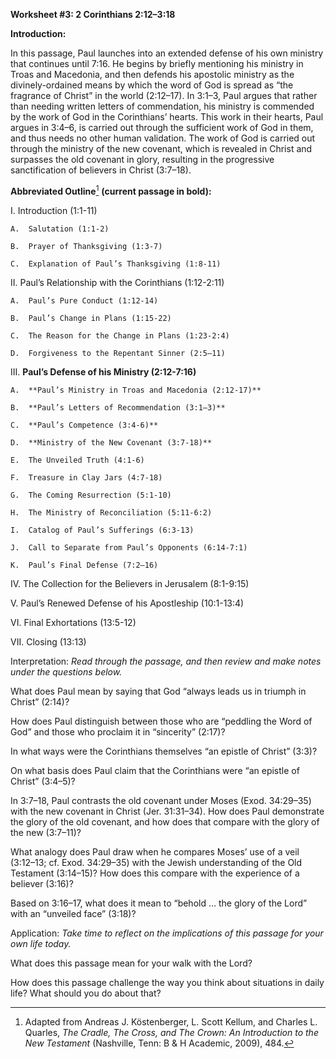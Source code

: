 **Worksheet \#3: 2 Corinthians 2:12–3:18**

**Introduction:**

In this passage, Paul launches into an extended defense of his own ministry that continues until 7:16. He begins by briefly mentioning his ministry in Troas and Macedonia, and then defends his apostolic ministry as the divinely-ordained means by which the word of God is spread as “the fragrance of Christ” in the world (2:12–17). In 3:1–3, Paul argues that rather than needing written letters of commendation, his ministry is commended by the work of God in the Corinthians’ hearts. This work in their hearts, Paul argues in 3:4–6, is carried out through the sufficient work of God in them, and thus needs no other human validation. The work of God is carried out through the ministry of the new covenant, which is revealed in Christ and surpasses the old covenant in glory, resulting in the progressive sanctification of believers in Christ (3:7–18).

**Abbreviated Outline**[^1] **(current passage in bold):**

I.  Introduction (1:1-11)

    A.  Salutation (1:1-2)

    B.  Prayer of Thanksgiving (1:3-7)

    C.  Explanation of Paul’s Thanksgiving (1:8-11)

II. Paul’s Relationship with the Corinthians (1:12-2:11)

    A.  Paul’s Pure Conduct (1:12-14)

    B.  Paul’s Change in Plans (1:15-22)

    C.  The Reason for the Change in Plans (1:23-2:4)

    D.  Forgiveness to the Repentant Sinner (2:5—11)

III. **Paul’s Defense of his Ministry (2:12-7:16)**

    A.  **Paul’s Ministry in Troas and Macedonia (2:12-17)**

    B.  **Paul’s Letters of Recommendation (3:1–3)**

    C.  **Paul’s Competence (3:4-6)**

    D.  **Ministry of the New Covenant (3:7-18)**

    E.  The Unveiled Truth (4:1-6)

    F.  Treasure in Clay Jars (4:7-18)

    G.  The Coming Resurrection (5:1-10)

    H.  The Ministry of Reconciliation (5:11-6:2)

    I.  Catalog of Paul’s Sufferings (6:3-13)

    J.  Call to Separate from Paul’s Opponents (6:14-7:1)

    K.  Paul’s Final Defense (7:2—16)

IV. The Collection for the Believers in Jerusalem (8:1-9:15)

V.  Paul’s Renewed Defense of his Apostleship (10:1-13:4)

VI. Final Exhortations (13:5-12)

VII. Closing (13:13)

Interpretation: *Read through the passage, and then review and make notes under the questions below.*

What does Paul mean by saying that God “always leads us in triumph in Christ” (2:14)?

How does Paul distinguish between those who are “peddling the Word of God” and those who proclaim it in “sincerity” (2:17)?

In what ways were the Corinthians themselves “an epistle of Christ” (3:3)?

On what basis does Paul claim that the Corinthians were “an epistle of Christ” (3:4–5)?

In 3:7–18, Paul contrasts the old covenant under Moses (Exod. 34:29–35) with the new covenant in Christ (Jer. 31:31–34). How does Paul demonstrate the glory of the old covenant, and how does that compare with the glory of the new (3:7–11)?

What analogy does Paul draw when he compares Moses’ use of a veil (3:12–13; cf. Exod. 34:29–35) with the Jewish understanding of the Old Testament (3:14–15)? How does this compare with the experience of a believer (3:16)?

Based on 3:16–17, what does it mean to “behold … the glory of the Lord” with an “unveiled face” (3:18)?

Application: *Take time to reflect on the implications of this passage for your own life today.*

What does this passage mean for your walk with the Lord?

How does this passage challenge the way you think about situations in daily life? What should you do about that?

[^1]: Adapted from Andreas J. Köstenberger, L. Scott Kellum, and Charles L. Quarles, *The Cradle, The Cross, and The Crown: An Introduction to the New Testament* (Nashville, Tenn: B & H Academic, 2009), 484.
